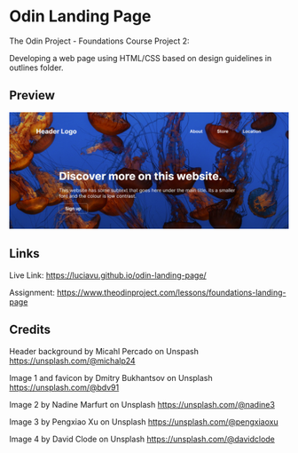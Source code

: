 # Odin Landing Page
The Odin Project - Foundations Course Project 2:

Developing a web page using HTML/CSS based on design guidelines in outlines folder.

## Preview
![alt text](image.png)

## Links
Live Link: https://luciavu.github.io/odin-landing-page/

Assignment: https://www.theodinproject.com/lessons/foundations-landing-page

## Credits
Header background by Micahl Percado on Unspash https://unsplash.com/@michalp24

Image 1 and favicon by Dmitry Bukhantsov on Unsplash https://unsplash.com/@bdv91 

Image 2 by Nadine Marfurt on Unsplash https://unsplash.com/@nadine3

Image 3 by Pengxiao Xu on Unsplash https://unsplash.com/@pengxiaoxu

Image 4 by David Clode on Unsplash https://unsplash.com/@davidclode